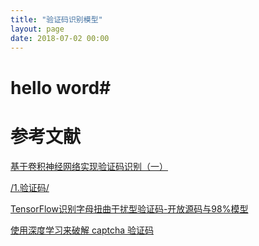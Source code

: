 ```yaml
---
title: "验证码识别模型"
layout: page
date: 2018-07-02 00:00
---
```


# hello word#

# 参考文献
[基于卷积神经网络实现验证码识别（一）](https://zhuanlan.zhihu.com/p/25713623)

[/1.验证码/](https://github.com/luyishisi/Anti-Anti-Spider/tree/master/1.%E9%AA%8C%E8%AF%81%E7%A0%81)

[TensorFlow识别字母扭曲干扰型验证码-开放源码与98%模型](https://zhuanlan.zhihu.com/p/25779608)

[使用深度学习来破解 captcha 验证码](https://zhuanlan.zhihu.com/p/26078299)